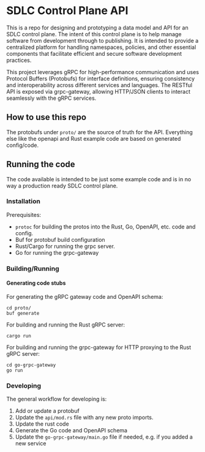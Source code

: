 # SDLC Control Plane API

This is a repo for designing and prototyping a data model and API for an SDLC control plane. The intent of this control plane is to help manage software from development through to publishing. It is intended to provide a centralized platform for handling namespaces, policies, and other essential components that facilitate efficient and secure software development practices.

This project leverages gRPC for high-performance communication and uses Protocol Buffers (Protobufs) for interface definitions, ensuring consistency and interoperability across different services and languages. The RESTful API is exposed via grpc-gateway, allowing HTTP/JSON clients to interact seamlessly with the gRPC services.

## How to use this repo

The protobufs under `proto/` are the source of truth for the API. Everything else like the openapi and Rust example code are based on generated config/code.

## Running the code

The code available is intended to be just some example code and is in no way a production ready SDLC control plane.

### Installation

Prerequisites:

- `protoc` for building the protos into the Rust, Go, OpenAPI, etc. code and config.
- Buf for protobuf build configuration
- Rust/Cargo for running the grpc server.
- Go for running the grpc-gateway

### Building/Running

#### Generating code stubs

For generating the gRPC gateway code and OpenAPI schema:

```
cd proto/
buf generate
```

For building and running the Rust gRPC server:

```
cargo run
```

For building and running the grpc-gateway for HTTP proxying to the Rust gRPC server:

```
cd go-grpc-gateway
go run
```

### Developing

The general workflow for developing is:

1. Add or update a protobuf
2. Update the `api/mod.rs` file with any new proto imports.
3. Update the rust code
4. Generate the Go code and OpenAPI schema
5. Update the `go-grpc-gateway/main.go` file if needed, e.g. if you added a new service